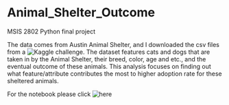 # Animal_Shelter_Outcome
MSIS 2802 Python final project

The data comes from Austin Animal Shelter, and I downloaded the csv files from a ![Kaggle challenge](https://www.kaggle.com/c/shelter-animal-outcomes).
The dataset features cats and dogs that are taken in by the Animal Shelter, their breed, color, age and etc., and the eventual outcome of these animals.
This analysis focuses on finding out what feature/attribute contributes the most to higher adoption rate for these sheltered animals.

For the notebook please click ![here](https://github.com/jymhe120/Animal_Shelter_Outcome/blob/master/Animal_Shelter_Outcome.ipynb)

